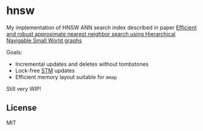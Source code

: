 # hnsw

My implementation of HNSW ANN search index described in paper
[Efficient and robust approximate nearest neighbor search using Hierarchical Navigable Small World graphs](https://arxiv.org/pdf/1603.09320.pdf)

Goals:

* Incremental updates and deletes without tombstones
* Lock-free [STM](https://en.wikipedia.org/wiki/Software_transactional_memory) updates
* Efficient memory layout suitable for `mmap`

Still very WIP!

## License

MIT 
